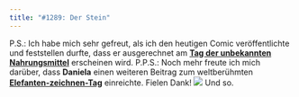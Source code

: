 ```yaml
---
title: "#1289: Der Stein"
---
```


P.S.:
Ich habe mich sehr gefreut, als ich den heutigen Comic veröffentlichte und feststellen durfte, dass er ausgerechnet am <a href="http://www.fonflatter.de/dateien/kalender_fonflatter_2009.pdf"><strong>Tag der unbekannten Nahrungsmittel</strong></a> erscheinen wird.
P.P.S.:
Noch mehr freute ich mich darüber, dass <strong>Daniela</strong> einen weiteren Beitrag zum weltberühmten <a href="http://www.fonflatter.de/dateien/kalender_fonflatter_2009.pdf"><strong>Elefanten-zeichnen-Tag</strong></a> einreichte. 
Fielen Dank!
<img src="http://www.fonflatter.de/bilder/post/daniela_elefant.jpg">
Und so.

